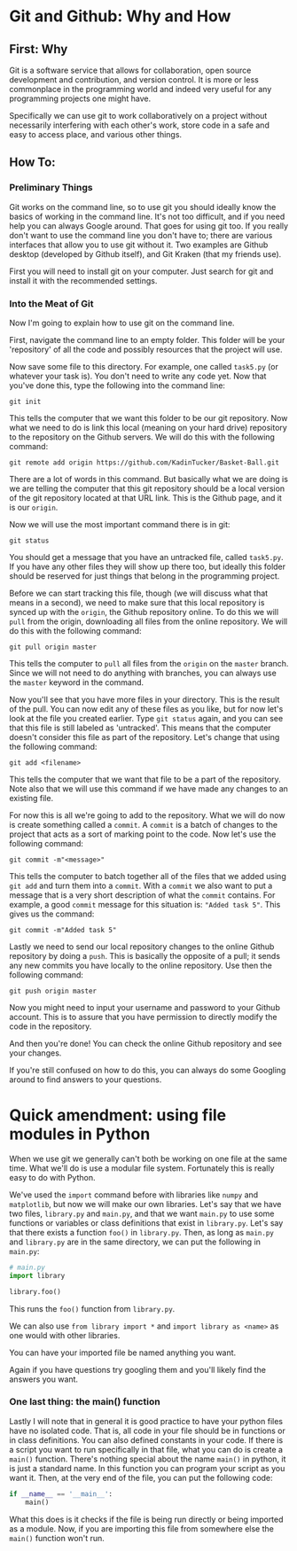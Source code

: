 # Git and Github: Why and How

## First: Why

Git is a software service that allows for collaboration, open source development and contribution, and version control. It is more or less commonplace in the programming world and indeed very useful for any programming projects one might have.

Specifically we can use git to work collaboratively on a project without necessarily interfering with each other's work, store code in a safe and easy to access place, and various other things.

## How To:

### Preliminary Things

Git works on the command line, so to use git you should ideally know the basics of working in the command line. It's not too difficult, and if you need help you can always Google around. That goes for using git too. If you really don't want to use the command line you don't have to; there are various interfaces that allow you to use git without it. Two examples are Github desktop (developed by Github itself), and Git Kraken (that my friends use). 

First you will need to install git on your computer. Just search for git and install it with the recommended settings. 

### Into the Meat of Git

Now I'm going to explain how to use git on the command line. 

First, navigate the command line to an empty folder. This folder will be your 'repository' of all the code and possibly resources that the project will use. 

Now save some file to this directory. For example, one called `task5.py` (or whatever your task is). You don't need to write any code yet. Now that you've done this, type the following into the command line:

`git init`

This tells the computer that we want this folder to be our git repository. Now what we need to do is link this local (meaning on your hard drive) repository to the repository on the Github servers. We will do this with the following command:

`git remote add origin https://github.com/KadinTucker/Basket-Ball.git`

There are a lot of words in this command. But basically what we are doing is we are telling the computer that this git repository should be a local version of the git repository located at that URL link. This is the Github page, and it is our `origin`.

Now we will use the most important command there is in git:

`git status`

You should get a message that you have an untracked file, called `task5.py`. If you have any other files they will show up there too, but ideally this folder should be reserved for just things that belong in the programming project. 

Before we can start tracking this file, though (we will discuss what that means in a second), we need to make sure that this local repository is synced up with the `origin`, the Github repository online. To do this we will `pull` from the origin, downloading all files from the online repository. We will do this with the following command:

`git pull origin master`

This tells the computer to `pull` all files from the `origin` on the `master` branch. Since we will not need to do anything with branches, you can always use the `master` keyword in the command. 

Now you'll see that you have more files in your directory. This is the result of the pull. You can now edit any of these files as you like, but for now let's look at the file you created earlier. Type `git status` again, and you can see that this file is still labeled as 'untracked'. This means that the computer doesn't consider this file as part of the repository. Let's change that using the following command:

`git add <filename>`

This tells the computer that we want that file to be a part of the repository. Note also that we will use this command if we have made any changes to an existing file.

For now this is all we're going to add to the repository. What we will do now is create something called a `commit`. A `commit` is a batch of changes to the project that acts as a sort of marking point to the code. Now let's use the following command:

`git commit -m"<message>"`

This tells the computer to batch together all of the files that we added using `git add` and turn them into a `commit`. With a `commit` we also want to put a message that is a very short description of what the `commit` contains. For example, a good `commit` message for this situation is: `"Added task 5"`. This gives us the command:

`git commit -m"Added task 5"`

Lastly we need to send our local repository changes to the online Github repository by doing a `push`. This is basically the opposite of a pull; it sends any new commits you have locally to the online repository. Use then the following command:

`git push origin master`

Now you might need to input your username and password to your Github account. This is to assure that you have permission to directly modify the code in the repository. 

And then you're done! You can check the online Github repository and see your changes. 

If you're still confused on how to do this, you can always do some Googling around to find answers to your questions.

# Quick amendment: using file modules in Python

When we use git we generally can't both be working on one file at the same time. What we'll do is use a modular file system. Fortunately this is really easy to do with Python. 

We've used the `import` command before with libraries like `numpy` and `matplotlib`, but now we will make our own libraries. Let's say that we have two files, `library.py` and `main.py`, and that we want `main.py` to use some functions or variables or class definitions that exist in `library.py`. Let's say that there exists a function `foo()` in `library.py`. Then, as long as `main.py` and `library.py` are in the same directory, we can put the following in `main.py`:

```python
# main.py
import library

library.foo()
```

This runs the `foo()` function from `library.py`. 

We can also use `from library import *` and `import library as <name>` as one would with other libraries. 

You can have your imported file be named anything you want.

Again if you have questions try googling them and you'll likely find the answers you want. 

### One last thing: the main() function

Lastly I will note that in general it is good practice to have your python files have no isolated code. That is, all code in your file should be in functions or in class definitions. You can also defined constants in your code. If there is a script you want to run specifically in that file, what you can do is create a `main()` function. There's nothing special about the name `main()` in python, it is just a standard name. In this function you can program your script as you want it. Then, at the very end of the file, you can put the following code:

```python
if __name__ == '__main__':
    main()
```

What this does is it checks if the file is being run directly or being imported as a module. Now, if you are importing this file from somewhere else the `main()` function won't run. 